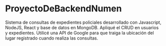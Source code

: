 # ProyectoDeBackendNumen
Sistema de consultas de expedientes policiales desarrollado con Javascript, NodeJS, React y base de datos en MongoDB. 
Apliqué el CRUD en usuarios y expedientes.
Utilicé una API de Google para que traiga la ubicación del lugar registrado cuando realiza las consultas. 
